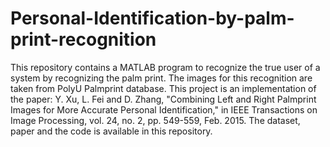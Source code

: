# Personal-Identification-by-palm-print-recognition
This repository contains a MATLAB program to recognize the true user of a system by recognizing the palm print.
The images for this recognition are taken from PolyU Palmprint database. This project is an implementation of the paper:
Y. Xu, L. Fei and D. Zhang, "Combining Left and Right Palmprint Images for More Accurate Personal Identification," in IEEE Transactions on Image Processing, vol. 24, no. 2, pp. 549-559, Feb. 2015.
The dataset, paper and the code is available in this repository.
